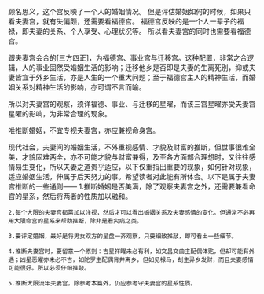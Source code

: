 顾名思义，这个宫反映了一个人的婚姻情况。
但是评估婚姻如何的时候，如果只看夫妻宫，就有失偏颇，还需要看福德宫。
福德宫反映的是一个人一辈子的福禄，即夫妻的关系、个人享受、心理状况等。
所以看夫妻宫的同时也需要看福德宫。

跟夫妻宫会合的[三方四正]，为福德宫、事业宫与迁移宫。这种配置，非常之合逻辑，人的事业固然受婚姻生活的影响；迁移他乡是否即是夫妻的生离死别，抑或夫妻皆宜于外乡生活，亦是人生的一个重大问题；至于福德宫主人的精神生活，而婚姻关系对精神生活的影响，亦可谓不言而喻。

所以对夫妻宫的观察，须详福德、事业、与迁移的星曜，而该三宫星曜亦受夫妻宫星曜的影响，为非常合理的现象。

唯推断婚姻，不宜专视夫妻宫，亦应兼视命身宫。

现代社会，夫妻间的婚姻生活，不外重视感情、才貌及财富的推断，但世事很难全美，才貌固难两全，亦不可能才貌与财富兼得，及至各方面部合理想时，又往往感情易生变化，所以夫妻之道贵乎适应，以下仅重指出重要的现象，如何针对现象，适应婚姻生活，伸属于后天努力的事。希望读者对此能有所体会。以下是属于夫妻宫推断的一些通则――
    1.推断婚姻是否美满，除了观察夫妻宫之外，还需要兼看命宫的星系，然后将两者的性质加以融和。

    2.每个大限的夫妻宫都需加以注视，然后才可以看出婚姻关系及夫妻感情的变化。但通常不必再用大限命宫的星系来帮助推断，除非是看灾病之类。

    3.要评定婚姻，最好是将男女双方的星盘一齐观察，只要细致推敲，即可看出一些细节。

    4.推断夫妻宫时，要留意一个原则：吉星祥曜未必有利，如文昌文曲主配偶体贴，但却可能有外遇；凶星恶曜亦未必不吉，如陀罗主配偶背井离乡，但如见禄马，刦主异乡发财，而且夫妻感情可能很好。所以必须仔细推敲。

    5.推断大限流年夫妻宫，除参考本篇外，仍应参考守夫妻宫的星系性质。